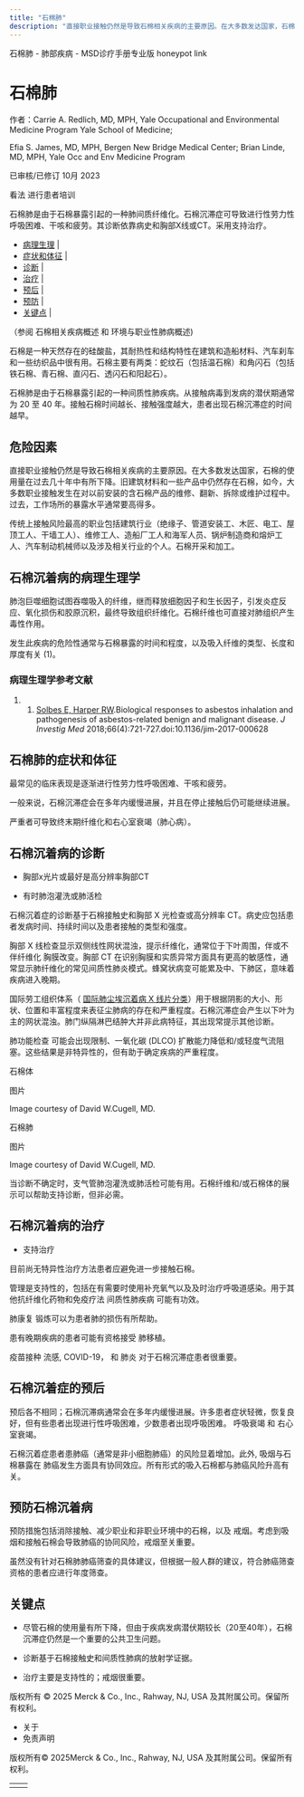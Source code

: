 ```yaml
---
title: "石棉肺"
description: "直接职业接触仍然是导致石棉相关疾病的主要原因。在大多数发达国家，石棉的使用量在过去几十年中有所下降。旧建筑材料和一些产品中仍然存在石棉，如今，大多数职业接触发生在对以前安装的含石棉产品的维修、翻新、拆除或维护过程中。过去，工作场所的暴露水平通常要高得多。"
---
```


﻿石棉肺 \- 肺部疾病 \- MSD诊疗手册专业版 honeypot link

# 石棉肺

作者：Carrie A. Redlich, MD, MPH, Yale Occupational and Environmental Medicine Program Yale School of Medicine;

Efia S. James, MD, MPH, Bergen New Bridge Medical Center; Brian Linde, MD, MPH, Yale Occ and Env Medicine Program

已审核/已修订 10月 2023

看法 进行患者培训

石棉肺是由于石棉暴露引起的一种肺间质纤维化。石棉沉滞症可导致进行性劳力性呼吸困难、干咳和疲劳。其诊断依靠病史和胸部X线或CT。采用支持治疗。

- [病理生理](#病理生理_v11687576_zh) \|
- [症状和体征](#症状和体征_v11687579_zh) \|
- [诊断](#诊断_v11687582_zh) \|
- [治疗](#治疗_v11687602_zh) \|
- [预后](#预后_v11687596_zh) \|
- [预防](#预防_v11687608_zh) \|
- [关键点](#关键点_v11687612_zh) \|

（参阅 石棉相关疾病概述 和 环境与职业性肺病概述)

石棉是一种天然存在的硅酸盐，其耐热性和结构特性在建筑和造船材料、汽车刹车和一些纺织品中很有用。石棉主要有两类：蛇纹石（包括温石棉）和角闪石（包括铁石棉、青石棉、直闪石、透闪石和阳起石）。

石棉肺是由于石棉暴露引起的一种间质性肺疾病。从接触病毒到发病的潜伏期通常为 20 至 40 年。接触石棉时间越长、接触强度越大，患者出现石棉沉滞症的时间越早。

## 危险因素

直接职业接触仍然是导致石棉相关疾病的主要原因。在大多数发达国家，石棉的使用量在过去几十年中有所下降。旧建筑材料和一些产品中仍然存在石棉，如今，大多数职业接触发生在对以前安装的含石棉产品的维修、翻新、拆除或维护过程中。过去，工作场所的暴露水平通常要高得多。

传统上接触风险最高的职业包括建筑行业（绝缘子、管道安装工、木匠、电工、屋顶工人、干墙工人）、维修工人、造船厂工人和海军人员、锅炉制造商和熔炉工人、汽车制动机械师以及涉及相关行业的个人。石棉开采和加工。

## 石棉沉着病的病理生理学

肺泡巨噬细胞试图吞噬吸入的纤维，继而释放细胞因子和生长因子，引发炎症反应、氧化损伤和胶原沉积，最终导致组织纤维化。石棉纤维也可直接对肺组织产生毒性作用。

发生此疾病的危险性通常与石棉暴露的时间和程度，以及吸入纤维的类型、长度和厚度有关 (1)。

### 病理生理学参考文献

1. 1. [Solbes E, Harper RW](https://pubmed.ncbi.nlm.nih.gov/29306869/).Biological responses to asbestos inhalation and pathogenesis of asbestos-related benign and malignant disease. _J Investig Med_ 2018;66(4):721-727.doi:10.1136/jim-2017-000628


## 石棉肺的症状和体征

最常见的临床表现是逐渐进行性劳力性呼吸困难、干咳和疲劳。

一般来说，石棉沉滞症会在多年内缓慢进展，并且在停止接触后仍可能继续进展。

严重者可导致终末期纤维化和右心室衰竭（肺心病）。

## 石棉沉着病的诊断

- 胸部x光片或最好是高分辨率胸部CT

- 有时肺泡灌洗或肺活检


石棉沉着症的诊断基于石棉接触史和胸部 X 光检查或高分辨率 CT。病史应包括患者发病时间、持续时间以及患者接触的类型和强度。

胸部 X 线检查显示双侧线性网状混浊，提示纤维化，通常位于下叶周围，伴或不伴纤维化 胸膜改变。胸部 CT 在识别胸膜和实质异常方面具有更高的敏感性，通常显示肺纤维化的常见间质性肺炎模式。蜂窝状病变可能累及中、下肺区，意味着疾病进入晚期。

国际劳工组织体系（ [国际肺尘埃沉着病 X 线片分类](http://www.ilo.org/safework/areasofwork/occupational-health/WCMS_108548/lang--en/index.htm)）用于根据阴影的大小、形状、位置和丰富程度来表征尘肺病的存在和严重程度。石棉沉滞症会产生以下叶为主的网状混浊。肺门纵隔淋巴结肿大并非此病特征，其出现常提示其他诊断。

肺功能检查 可能会出现限制、一氧化碳 (DLCO) 扩散能力降低和/或轻度气流阻塞。这些结果是非特异性的，但有助于确定疾病的严重程度。

石棉体



图片

Image courtesy of David W.Cugell, MD.

石棉肺



图片

Image courtesy of David W.Cugell, MD.

当诊断不确定时，支气管肺泡灌洗或肺活检可能有用。石棉纤维和/或石棉体的展示可以帮助支持诊断，但非必需。

## 石棉沉着病的治疗

- 支持治疗


目前尚无特异性治疗方法患者应避免进一步接触石棉。

管理是支持性的，包括在有需要时使用补充氧气以及及时治疗呼吸道感染。用于其他抗纤维化药物和免疫疗法 间质性肺疾病 可能有功效。

肺康复 锻炼可以为患者肺的损伤有所帮助。

患有晚期疾病的患者可能有资格接受 肺移植。

疫苗接种 流感, COVID-19， 和 肺炎 对于石棉沉滞症患者很重要。

## 石棉沉着症的预后

预后各不相同；石棉沉滞病通常会在多年内缓慢进展。许多患者症状轻微，恢复良好，但有些患者出现进行性呼吸困难，少数患者出现呼吸困难。 呼吸衰竭 和 右心室衰竭。

石棉沉着症患者患肺癌（通常是非小细胞肺癌）的风险显着增加。此外, 吸烟与石棉暴露在 肺癌发生方面具有协同效应。所有形式的吸入石棉都与肺癌风险升高有关。

## 预防石棉沉着病

预防措施包括消除接触、减少职业和非职业环境中的石棉，以及 戒烟。考虑到吸烟和接触石棉会导致肺癌的协同风险，戒烟至关重要。

虽然没有针对石棉肺肺癌筛查的具体建议，但根据一般人群的建议，符合肺癌筛查资格的患者应进行年度筛查。

## 关键点

- 尽管石棉的使用量有所下降，但由于疾病发病潜伏期较长（20至40年），石棉沉滞症仍然是一个重要的公共卫生问题。

- 诊断基于石棉接触史和间质性肺病的放射学证据。

- 治疗主要是支持性的；戒烟很重要。




版权所有 © 2025
Merck & Co., Inc., Rahway, NJ, USA 及其附属公司。保留所有权利。

- 关于
- 免责声明

版权所有© 2025Merck & Co., Inc., Rahway, NJ, USA 及其附属公司。保留所有权利。

|     |     |
| --- | --- |
|  |  |